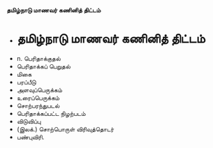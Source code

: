 **தமிழ்நாடு மாணவர் கணினித் திட்டம்**
- # தமிழ்நாடு மாணவர் கணினித் திட்டம்
- n. பெரிதாக்குதல்
- பெரிதாக்கப் பெறுதல்
- மிகை
- பரப்பீடு
- அளவுப்பெருக்கம்
- உரைப்பெருக்கம்
- சொற்பரந்துபடல்
- பெரிதாக்கப்பட்ட நிழற்படம்
- விடுவிப்பு
- (இலக்.) சொற்பொருள் விரிவுத்தொடர்
- பண்புவிரி.

